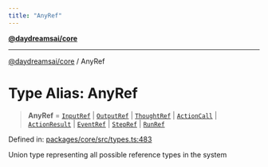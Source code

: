 ```yaml
---
title: "AnyRef"
---
```


[**@daydreamsai/core**](./api-reference.md)

***

[@daydreamsai/core](./api-reference.md) / AnyRef

# Type Alias: AnyRef

> **AnyRef** = [`InputRef`](./InputRef.md) \| [`OutputRef`](./OutputRef.md) \| [`ThoughtRef`](./ThoughtRef.md) \| [`ActionCall`](./ActionCall.md) \| [`ActionResult`](./ActionResult.md) \| [`EventRef`](./EventRef.md) \| [`StepRef`](./StepRef.md) \| [`RunRef`](./RunRef.md)

Defined in: [packages/core/src/types.ts:483](https://github.com/dojoengine/daydreams/blob/612e9304717c546d301f9cac8c204de734cac957/packages/core/src/types.ts#L483)

Union type representing all possible reference types in the system
